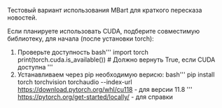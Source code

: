 Тестовый вариант использования MBart для краткого пересказа новостей.

Если планируете использовать CUDA, подберите совместимую библиотеку, для начала (после установки torch):

1. Проверьте доступность
bash'''
import torch
print(torch.cuda.is_available())  # Должно вернуть True, если CUDA доступна
'''
2. Устанавливаем через pip необходимую верисю:
bash'''
pip install torch torchvision torchaudio --index-url https://download.pytorch.org/whl/cu118 - для версии 11.8
'''
https://pytorch.org/get-started/locally/ - для справки
